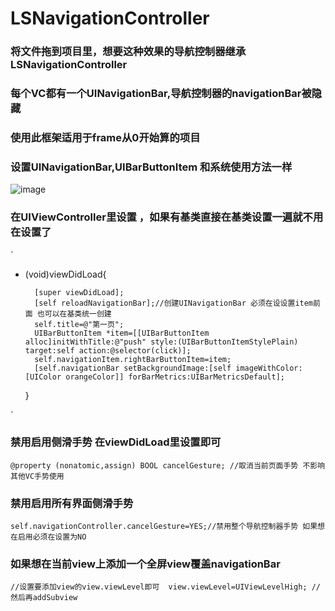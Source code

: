 # LSNavigationController

### 将文件拖到项目里，想要这种效果的导航控制器继承LSNavigationController
### 每个VC都有一个UINavigationBar,导航控制器的navigationBar被隐藏

### 使用此框架适用于frame从0开始算的项目
### 设置UINavigationBar,UIBarButtonItem 和系统使用方法一样
![image](https://github.com/lsmakethebest/LSNavigationController/blob/master/images/show.gif)

### 在UIViewController里设置 ，如果有基类直接在基类设置一遍就不用在设置了
`
- (void)viewDidLoad{

        [super viewDidLoad];
        [self reloadNavigationBar];//创建UINavigationBar 必须在设设置item前面 也可以在基类统一创建
        self.title=@"第一页";
        UIBarButtonItem *item=[[UIBarButtonItem alloc]initWithTitle:@"push" style:(UIBarButtonItemStylePlain) target:self action:@selector(click)];
        self.navigationItem.rightBarButtonItem=item;
        [self.navigationBar setBackgroundImage:[self imageWithColor:[UIColor orangeColor]] forBarMetrics:UIBarMetricsDefault];
    }

`

### 禁用启用侧滑手势 在viewDidLoad里设置即可
`
@property (nonatomic,assign) BOOL cancelGesture; //取消当前页面手势 不影响其他VC手势使用
`
### 禁用启用所有界面侧滑手势
`self.navigationController.cancelGesture=YES;//禁用整个导航控制器手势 如果想在启用必须在设置为NO
`
### 如果想在当前view上添加一个全屏view覆盖navigationBar
``
    //设置要添加view的view.viewLevel即可 
    view.viewLevel=UIViewLevelHigh;
    //然后再addSubview
``









